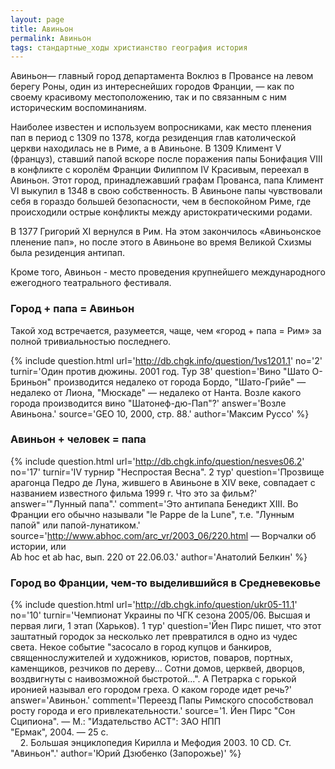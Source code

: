 ```yaml
---
layout: page
title: Авиньон
permalink: Авиньон
tags: стандартные_ходы христианство география история
---
```

Авиньон— главный город департамента Воклюз в Провансе на левом берегу Роны, один из интереснейших городов Франции, — как по своему красивому местоположению, так и по связанным с ним историческим воспоминаниям. 

Наиболее известен и используем вопросниками, как место пленения пап в период с 1309 по 1378, когда резиденция глав католической церкви находилась не в Риме, а в Авиньоне. В 1309 Климент V (француз), ставший папой вскоре после поражения папы Бонифация VIII в конфликте с королём Франции Филиппом IV Красивым, переехал в Авиньон. Этот город, принадлежавший графам Прованса, папа Климент VI выкупил в 1348 в свою собственность. В Авиньоне папы чувствовали себя в гораздо большей безопасности, чем в беспокойном Риме, где происходили острые конфликты между аристократическими родами.

В 1377 Григорий XI вернулся в Рим. На этом закончилось «Авиньонское пленение пап», но после этого в Авиньоне во время Великой Схизмы была резиденция антипап. 

Кроме того, Авиньон - место проведения крупнейшего международного ежегодного театрального фестиваля.

### Город + папа = Авиньон 

Такой ход встречается, разумеется, чаще, чем &laquo;город + папа = Рим&raquo; за полной тривиальностью последнего.

{% include question.html
url='http://db.chgk.info/question/1vs1201.1'
no='2'
turnir='Один против дюжины. 2001 год.  Тур 38'
question='Вино "Шато О-Бриньон" производится недалеко от города Бордо, "Шато-Грийе" — недалеко от Лиона, "Мюскаде" — недалеко от Нанта. Возле какого города производится вино "Шатонеф-дю-Пап"?'
answer='Возле Авиньона.'
source='GEO 10, 2000, стр. 88.'
author='Максим Руссо'
 %}

### Авиньон + человек = папа 

{% include question.html
url='http://db.chgk.info/question/nesves06.2'
no='17'
turnir='IV турнир "Неспростая Весна".  2 тур'
question='Прозвище арагонца Педро де Луна, жившего в Авиньоне в XIV веке, совпадает с названием известного фильма 1999 г. Что это за фильм?'
answer='"Лунный папа".'
comment='Это антипапа Бенедикт XIII. Во Франции его обычно называли "le Pappe de la Lune", т.е. "Лунным папой" или папой-лунатиком.'
source='http://www.abhoc.com/arc_vr/2003_06/220.html — Ворчалки об истории, или<br>Ab hoc et ab hac, вып. 220 от 22.06.03.'
author='Анатолий Белкин'
 %}

### Город во Франции, чем-то выделившийся в Средневековье 

{% include question.html
url='http://db.chgk.info/question/ukr05-11.1'
no='10'
turnir='Чемпионат Украины по ЧГК сезона 2005/06. Высшая и первая лиги, 1 этап (Харьков).  1 тур'
question='Йен Пирс пишет, что этот заштатный городок за несколько лет превратился в одно из чудес света. Некое событие "засосало в город купцов и банкиров, священнослужителей и художников, юристов, поваров, портных, каменщиков, резчиков по дереву... Сотни домов, церквей, дворцов, воздвигнуты с наивозможной быстротой...". А Петрарка с горькой иронией называл его городом греха. О каком городе идет речь?'
answer='Авиньон.'
comment='Переезд Папы Римского способствовал росту города и его привлекательности.'
source='1. Йен Пирс "Сон Сципиона". — М.: "Издательство АСТ": ЗАО НПП<br>"Ермак", 2004. — 25 с.<br>    2. Большая энциклопедия Кирилла и Мефодия 2003. 10 CD. Ст. "Авиньон".'
author='Юрий Дзюбенко (Запорожье)'
 %}

   